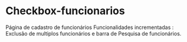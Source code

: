 # Checkbox-funcionarios

Página de cadastro de funcionários
Funcionalidades incrementadas : Exclusão de multiplos funcionários e barra de Pesquisa de funcionários.
